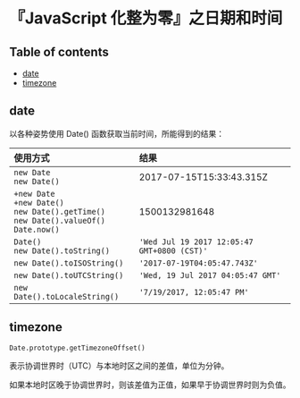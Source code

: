『JavaScript 化整为零』之日期和时间
===================================

Table of contents
-----------------

*   [date](#date)
*   [timezone](#timezone)

date
----

以各种姿势使用 Date() 函数获取当前时间，所能得到的结果：

| 使用方式 | 结果 |
|:---------|:-----|
| `new Date`<br/>`new Date()` | 2017-07-15T15:33:43.315Z |
| `+new Date`<br/>`+new Date()`<br/>`new Date().getTime()`<br/>`new Date().valueOf()`<br/>`Date.now()` | 1500132981648 |
| `Date()`<br/>`new Date().toString()` | `'Wed Jul 19 2017 12:05:47 GMT+0800 (CST)'` |
| `new Date().toISOString()` | `'2017-07-19T04:05:47.743Z'` |
| `new Date().toUTCString()` | `'Wed, 19 Jul 2017 04:05:47 GMT'` |
| `new Date().toLocaleString()` | `'7/19/2017, 12:05:47 PM'` |

timezone
--------

`Date.prototype.getTimezoneOffset()`

表示协调世界时（UTC）与本地时区之间的差值，单位为分钟。

如果本地时区晚于协调世界时，则该差值为正值，如果早于协调世界时则为负值。

